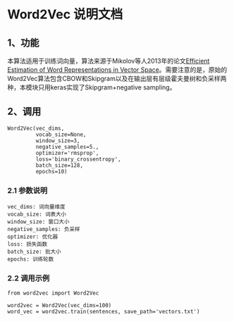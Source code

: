 # Word2Vec 说明文档



## 1、功能

本算法适用于训练词向量，算法来源于Mikolov等人2013年的论文[Efficient Estimation of Word Representations in Vector Space](https://arxiv.org/pdf/1301.3781.pdf)。需要注意的是，原始的Word2Vec算法包含CBOW和Skipgram以及在输出层有层级霍夫曼树和负采样两种，本模块只用keras实现了Skipgram+negative sampling。



## 2、调用

```
Word2Vec(vec_dims,
         vocab_size=None,
         window_size=3,
         negative_samples=5.,
         optimizer='rmsprop',
         loss='binary_crossentropy',
         batch_size=128,
         epochs=10)
```

### 2.1 参数说明

```
vec_dims: 词向量维度
vocab_size: 词表大小
window_size: 窗口大小
negative_samples: 负采样
optimizer: 优化器
loss: 损失函数
batch_size: 批大小
epochs: 训练轮数
```

### 2.2 调用示例

```
from word2vec import Word2Vec

word2vec = Word2Vec(vec_dims=100)
word_vec = word2vec.train(sentences, save_path='vectors.txt')
```

